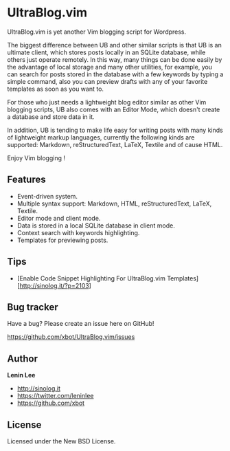 UltraBlog.vim
=============

UltraBlog.vim is yet another Vim blogging script for Wordpress.

The biggest difference between UB and other similar scripts is that UB is an ultimate client, which stores posts locally in an SQLite database, while others just operate remotely. In this way, many things can be done easily by the advantage of local storage and many other utilities, for example, you can search for posts stored in the database with a few keywords by typing a simple command, also you can preview drafts with any of your favorite templates as soon as you want to.

For those who just needs a lightweight blog editor similar as other Vim blogging scripts, UB also comes with an Editor Mode, which doesn't create a database and store data in it.

In addition, UB is tending to make life easy for writing posts with many kinds of lightweight markup languages, currently the following kinds are supported: Markdown, reStructuredText, LaTeX, Textile and of cause HTML.

Enjoy Vim blogging !

Features
--------

* Event-driven system.
* Multiple syntax support: Markdown, HTML, reStructuredText, LaTeX, Textile.
* Editor mode and client mode.
* Data is stored in a local SQLite database in client mode.
* Context search with keywords highlighting.
* Templates for previewing posts.

Tips
--------

* [Enable Code Snippet Highlighting For UltraBlog.vim Templates][http://sinolog.it/?p=2103]

Bug tracker
--------

Have a bug? Please create an issue here on GitHub!

https://github.com/xbot/UltraBlog.vim/issues

Author
--------

**Lenin Lee**

* http://sinolog.it
* https://twitter.com/leninlee
* https://github.com/xbot

License
--------

Licensed under the New BSD License.
